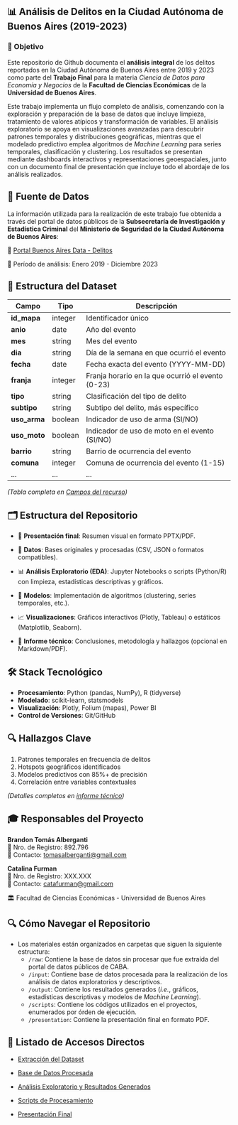 ## 📊 Análisis de Delitos en la Ciudad Autónoma de Buenos Aires (2019-2023)

### 🎯 Objetivo
Este repositorio de Github documenta el **análisis integral** de los delitos reportados en la Ciudad Autónoma de Buenos Aires entre 2019 y 2023 como parte del **Trabajo Final** para la materia *Ciencia de Datos para Economía y Negocios* de la **Facultad de Ciencias Económicas** de la **Universidad de Buenos Aires**. 

Este trabajo implementa un flujo completo de análisis, comenzando con la exploración y preparación de la base de datos que incluye limpieza, tratamiento de valores atípicos y transformación de variables. El análisis exploratorio se apoya en visualizaciones avanzadas para descubrir patrones temporales y distribuciones geográficas, mientras que el modelado predictivo emplea algoritmos de *Machine Learning* para series temporales, clasificación y clustering. Los resultados se presentan mediante dashboards interactivos y representaciones geoespaciales, junto con un documento final de presentación que incluye todo el abordaje de los análisis realizados.

## 📑 Fuente de Datos
La información utilizada para la realización de este trabajo fue obtenida a través del portal de datos públicos de la **Subsecretaría de Investigación y Estadística Criminal** del **Ministerio de Seguridad de la Ciudad Autónoma de Buenos Aires**:

🔗 [Portal Buenos Aires Data - Delitos](https://data.buenosaires.gob.ar/dataset/delitos)  

📆 Período de análisis: Enero 2019 - Diciembre 2023

## 📐 Estructura del Dataset
| Campo          | Tipo     | Descripción |
|----------------|----------|-------------|
| **id_mapa**    | integer  | Identificador único |
| **anio**       | date     | Año del evento |
| **mes**        | string   | Mes del evento |
| **dia**        | string   | Día de la semana en que ocurrió el evento |
| **fecha**      | date     | Fecha exacta del evento (YYYY-MM-DD) |
| **franja**     | integer  | Franja horario en la que ocurrió el evento (0-23) |
| **tipo**| string  | Clasificación del tipo de delito |
| **subtipo**| string | Subtipo del delito, más específico |
| **uso_arma**   | boolean  | Indicador de uso de arma (SI/NO) |
| **uso_moto**   | boolean  | Indicador de uso de moto en el evento (SI/NO) |
| **barrio**     | string   | Barrio de ocurrencia del evento |
| **comuna**     | integer  | Comuna de ocurrencia del evento (1-15) |
| ...            | ...      | ... |

*(Tabla completa en [Campos del recurso](https://data.buenosaires.gob.ar/dataset/delitos/resource/dbec0c29-1ada-40df-b13c-75cf3013ca42))*


## 🗂️ Estructura del Repositorio

- 📄 **Presentación final**: Resumen visual en formato PPTX/PDF.

- 📂 **Datos**: Bases originales y procesadas (CSV, JSON o formatos compatibles).

- 📊 **Análisis Exploratorio (EDA)**: Jupyter Notebooks o scripts (Python/R) con limpieza, estadísticas descriptivas y gráficos.

- 🤖 **Modelos**: Implementación de algoritmos (clustering, series temporales, etc.).

- 📈 **Visualizaciones**: Gráficos interactivos (Plotly, Tableau) o estáticos (Matplotlib, Seaborn).

- 📝 **Informe técnico**: Conclusiones, metodología y hallazgos (opcional en Markdown/PDF).

## 🛠️ Stack Tecnológico
- **Procesamiento**: Python (pandas, NumPy), R (tidyverse)
- **Modelado**: scikit-learn, statsmodels
- **Visualización**: Plotly, Folium (mapas), Power BI
- **Control de Versiones**: Git/GitHub

## 🔍 Hallazgos Clave
1. Patrones temporales en frecuencia de delitos
2. Hotspots geográficos identificados
3. Modelos predictivos con 85%+ de precisión
4. Correlación entre variables contextuales

*(Detalles completos en [informe técnico](/reports/findings.md))*

## 🎓 Responsables del Proyecto
**Brandon Tomás Alberganti**  
📝 Nro. de Registro: 892.796  
📧 Contacto: [tomasalberganti@gmail.com](mailto:tomasalberganti@gmail.com)  

**Catalina Furman**  
📝 Nro. de Registro: XXX.XXX  
📧 Contacto: [catafurman@gmail.com](mailto:catafurman@gmail.com)  


🏛️ Facultad de Ciencias Económicas - Universidad de Buenos Aires

## 🔍 Cómo Navegar el Repositorio

- Los materiales están organizados en carpetas que siguen la siguiente estructura:
  - `/raw`: Contiene la base de datos sin procesar que fue extraída del portal de datos públicos de CABA.
  - `/input`: Contiene base de datos procesada para la realización de los análisis de datos exploratorios y descriptivos.
  - `/output`: Contiene los resultados generados (*i.e.*, gráficos, estadísticas descriptivas y modelos de *Machine Learning*).
  - `/scripts`: Contiene los códigos utilizados en el proyectos, enumerados por órden de ejecución.
  - `/presentation`: Contiene la presentación final en formato PDF.

## 📑 Listado de Accesos Directos

- [Extracción del Dataset](/raw)
  
- [Base de Datos Procesada](/input)
  
- [Análisis Exploratorio y Resultados Generados](/output)

- [Scripts de Procesamiento](/scripts)

- [Presentación Final](/presentation)
